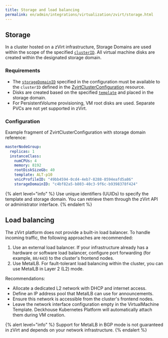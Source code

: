 ```yaml
---
title: Storage and load balancing
permalink: en/admin/integrations/virtualization/zvirt/storage.html
---
```


## Storage

In a cluster hosted on a zVirt infrastructure, Storage Domains are used within the scope of the specified [`clusterID`](/modules/cloud-provider-zvirt/cluster_configuration.html#zvirtclusterconfiguration-clusterid).
All virtual machine disks are created within the designated storage domain.

### Requirements

- The [`storageDomainID`](/modules/cloud-provider-zvirt/cluster_configuration.html#zvirtclusterconfiguration-masternodegroup-instanceclass-storagedomainid) specified in the configuration must be available to the `clusterID`
  defined in the [ZvirtClusterConfiguration](/modules/cloud-provider-zvirt/cluster_configuration.html#zvirtclusterconfiguration) resource.
- Disks are created based on the specified [`template`](/modules/cloud-provider-zvirt/cluster_configuration.html#zvirtclusterconfiguration-masternodegroup-instanceclass-template) and placed in the storage domain.
- For PersistentVolume provisioning, VM root disks are used.
  Separate PVCs are not yet supported in zVirt.

### Configuration

Example fragment of ZvirtClusterConfiguration with storage domain reference:

```yaml
masterNodeGroup:
  replicas: 1
  instanceClass:
    numCPUs: 4
    memory: 8192
    rootDiskSizeGb: 40
    template: ALT-p10
    vnicProfileID: "49bb4594-0cd4-4eb7-8288-8594eafd5a86"
    storageDomainID: "c4bf82a5-b803-40c3-9f6c-b9398378f424"
```

{% alert level="info" %}
Use unique identifiers (UUIDs) to specify the template and storage domain.
You can retrieve them through the zVirt API or administrator interface.
{% endalert %}

## Load balancing

The zVirt platform does not provide a built-in load balancer.
To handle incoming traffic, the following approaches are recommended:

1. Use an external load balancer.
   If your infrastructure already has a hardware or software load balancer,
   configure port forwarding (for example, `80/443`) to the cluster's frontend nodes.
1. Use MetalLB.
   For fault-tolerant load balancing within the cluster, you can use MetalLB in Layer 2 (L2) mode.

Recommendations:

- Allocate a dedicated L2 network with DHCP and internet access.
- Define an IP address pool that MetalLB can use for announcements.
- Ensure this network is accessible from the cluster's frontend nodes.
- Leave the network interface configuration empty in the VirtualMachine Template.
  Deckhouse Kubernetes Platform will automatically attach them during VM creation.

{% alert level="info" %}
Support for MetalLB in BGP mode is not guaranteed in zVirt and depends on your network infrastructure.
{% endalert %}
